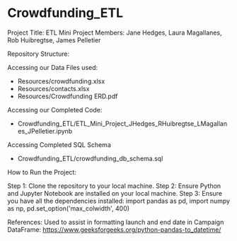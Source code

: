 # Crowdfunding_ETL

Project Title: ETL Mini Project
Members: Jane Hedges, Laura Magallanes, Rob Huibregtse, James Pelletier

Repository Structure:

Accessing our Data Files used: 
- Resources/crowdfunding.xlsx
- Resources/contacts.xlsx
- Resources/Crowdfunding ERD.pdf

Accessing our Completed Code: 
- Crowdfunding_ETL/ETL_Mini_Project_JHedges_RHuibregtse_LMagallanes_JPelletier.ipynb

Accessing Completed SQL Schema
- Crowdfunding_ETL/crowdfunding_db_schema.sql

How to Run the Project:

Step 1: Clone the repository to your local machine.
Step 2: Ensure Python and Jupyter Notebook are installed on your local machine.
Step 3: Ensure you have all the dependencies installed: import pandas as pd, import numpy as np, pd.set_option('max_colwidth', 400)

References: Used to assist in formatting launch and end date in Campaign DataFrame: 
https://www.geeksforgeeks.org/python-pandas-to_datetime/
